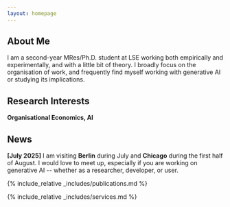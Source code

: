 ```yaml
---
layout: homepage
---
```


## About Me

I am a second-year MRes/Ph.D. student at LSE working both empirically and experimentally, and with a little bit of theory. I broadly focus on the organisation of work, and frequently find myself working with generative AI or studying its implications.

## Research Interests

**Organisational Economics, AI**

## News

**[July 2025]** I am visiting **Berlin** during July and **Chicago** during the first half of August. I would love to meet up, especially if you are working on generative AI -- whether as a researcher, developer, or user.

{% include_relative _includes/publications.md %}

{% include_relative _includes/services.md %}
